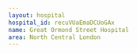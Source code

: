 ```yaml
---
layout: hospital
hospital_id: recuVUaEmaDCUoGAx
name: Great Ormond Street Hospital
area: North Central London
---
```

